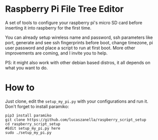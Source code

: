 # Raspberry Pi File Tree Editor

A set of tools to configure your raspberry pi's micro SD card before inserting it into raspberry for the first time. 

You can already setup wireless name and password, ssh parameters like port, generate and see ssh fingerprints before boot, change timezone, pi user password and place a script to run at first boot. More other improvements are coming, and I invite you to help.

PS: it might also work with other debian based distros, it all depends on what you want to do.

# How to

Just clone, edit the `setup_my_pi.py` with your configurations and run it. Don't forget to install paramiko:

```
pip3 install paramiko
git clone https://github.com/lucaszanella/raspberry_script_setup
cd raspberry_script_setup
#Edit setup_my_pi.py here
sudo ./setup_my_pi.py
```
